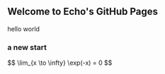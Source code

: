 <head>
<script src="https://cdn.mathjax.org/mathjax/latest/MathJax.js?config=TeX-AMS-MML_HTMLorMML" type="text/javascript"></script>
</head>

## Welcome to Echo's GitHub Pages
hello world
### a new start 
<body>
    $$ \lim_{x \to \infty} \exp(-x) = 0 $$
</body>


